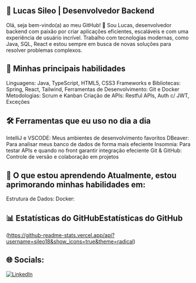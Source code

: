 ## 🌟 Lucas Sileo | Desenvolvedor Backend

Olá, seja bem-vindo(a) ao meu GitHub! 👋
Sou Lucas, desenvolvedor backend com paixão por criar aplicações eficientes, escaláveis e com uma experiência de usuário incrível. Trabalho com tecnologias modernas, como Java, SQL, React e estou sempre em busca de novas soluções para resolver problemas complexos.

## 🚀 Minhas principais habilidades

Linguagens: Java, TypeScript, HTML5, CSS3
Frameworks e Bibliotecas: Spring, React, Tailwind,
Ferramentas de Desenvolvimento: Git e Docker
Metodologias: Scrum e Kanban
Criação de APIs: Restful APIs, Auth c/ JWT, Exceções

## 🛠 Ferramentas que eu uso no dia a dia 

IntelliJ e VSCODE: Meus ambientes de desenvolvimento favoritos 
DBeaver: Para analisar meus banco de dados de forma mais efeciente 
Insomnia: Para testar APIs e quando no front garantir integração efeciente
Git & GitHub: Controle de versão e colaboração em projetos 

## 🌱 O que estou aprendendo Atualmente, estou aprimorando minhas habilidades em:

Estrutura de Dados:
Docker:

## 📊 Estatísticas do GitHubEstatísticas do GitHub

(https://github-readme-stats.vercel.app/api?username=sileo18&show_icons=true&theme=radical)


## 🌐 Socials:
[![LinkedIn](https://img.shields.io/badge/LinkedIn-%230077B5.svg?logo=linkedin&logoColor=white)]([https://www.linkedin.com/in/lucas-antonio-toledo-sileo-b42593237/](https://www.linkedin.com/in/lucas-antonio-toledo-sileo-b42593237/)) 



